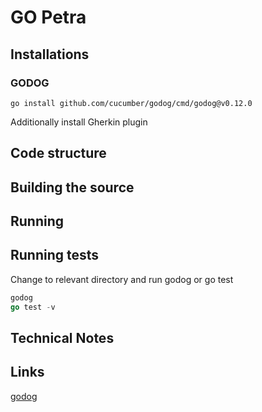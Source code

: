 # GO Petra 

## Installations
### GODOG
```
go install github.com/cucumber/godog/cmd/godog@v0.12.0
```
Additionally install Gherkin plugin

## Code structure

## Building the source

## Running
## Running tests
Change to relevant directory and run godog or go test
```go
godog
go test -v
```


## Technical Notes

## Links
[godog](https://github.com/cucumber/godog)